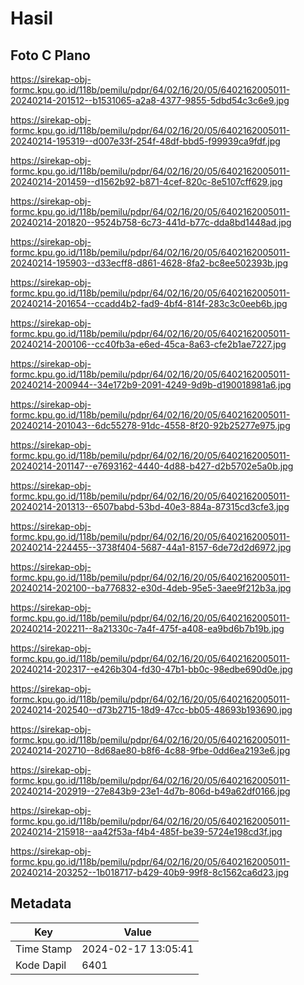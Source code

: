 # Hasil

## Foto C Plano

https://sirekap-obj-formc.kpu.go.id/118b/pemilu/pdpr/64/02/16/20/05/6402162005011-20240214-201512--b1531065-a2a8-4377-9855-5dbd54c3c6e9.jpg

https://sirekap-obj-formc.kpu.go.id/118b/pemilu/pdpr/64/02/16/20/05/6402162005011-20240214-195319--d007e33f-254f-48df-bbd5-f99939ca9fdf.jpg

https://sirekap-obj-formc.kpu.go.id/118b/pemilu/pdpr/64/02/16/20/05/6402162005011-20240214-201459--d1562b92-b871-4cef-820c-8e5107cff629.jpg

https://sirekap-obj-formc.kpu.go.id/118b/pemilu/pdpr/64/02/16/20/05/6402162005011-20240214-201820--9524b758-6c73-441d-b77c-dda8bd1448ad.jpg

https://sirekap-obj-formc.kpu.go.id/118b/pemilu/pdpr/64/02/16/20/05/6402162005011-20240214-195903--d33ecff8-d861-4628-8fa2-bc8ee502393b.jpg

https://sirekap-obj-formc.kpu.go.id/118b/pemilu/pdpr/64/02/16/20/05/6402162005011-20240214-201654--ccadd4b2-fad9-4bf4-814f-283c3c0eeb6b.jpg

https://sirekap-obj-formc.kpu.go.id/118b/pemilu/pdpr/64/02/16/20/05/6402162005011-20240214-200106--cc40fb3a-e6ed-45ca-8a63-cfe2b1ae7227.jpg

https://sirekap-obj-formc.kpu.go.id/118b/pemilu/pdpr/64/02/16/20/05/6402162005011-20240214-200944--34e172b9-2091-4249-9d9b-d190018981a6.jpg

https://sirekap-obj-formc.kpu.go.id/118b/pemilu/pdpr/64/02/16/20/05/6402162005011-20240214-201043--6dc55278-91dc-4558-8f20-92b25277e975.jpg

https://sirekap-obj-formc.kpu.go.id/118b/pemilu/pdpr/64/02/16/20/05/6402162005011-20240214-201147--e7693162-4440-4d88-b427-d2b5702e5a0b.jpg

https://sirekap-obj-formc.kpu.go.id/118b/pemilu/pdpr/64/02/16/20/05/6402162005011-20240214-201313--6507babd-53bd-40e3-884a-87315cd3cfe3.jpg

https://sirekap-obj-formc.kpu.go.id/118b/pemilu/pdpr/64/02/16/20/05/6402162005011-20240214-224455--3738f404-5687-44a1-8157-6de72d2d6972.jpg

https://sirekap-obj-formc.kpu.go.id/118b/pemilu/pdpr/64/02/16/20/05/6402162005011-20240214-202100--ba776832-e30d-4deb-95e5-3aee9f212b3a.jpg

https://sirekap-obj-formc.kpu.go.id/118b/pemilu/pdpr/64/02/16/20/05/6402162005011-20240214-202211--8a21330c-7a4f-475f-a408-ea9bd6b7b19b.jpg

https://sirekap-obj-formc.kpu.go.id/118b/pemilu/pdpr/64/02/16/20/05/6402162005011-20240214-202317--e426b304-fd30-47b1-bb0c-98edbe690d0e.jpg

https://sirekap-obj-formc.kpu.go.id/118b/pemilu/pdpr/64/02/16/20/05/6402162005011-20240214-202540--d73b2715-18d9-47cc-bb05-48693b193690.jpg

https://sirekap-obj-formc.kpu.go.id/118b/pemilu/pdpr/64/02/16/20/05/6402162005011-20240214-202710--8d68ae80-b8f6-4c88-9fbe-0dd6ea2193e6.jpg

https://sirekap-obj-formc.kpu.go.id/118b/pemilu/pdpr/64/02/16/20/05/6402162005011-20240214-202919--27e843b9-23e1-4d7b-806d-b49a62df0166.jpg

https://sirekap-obj-formc.kpu.go.id/118b/pemilu/pdpr/64/02/16/20/05/6402162005011-20240214-215918--aa42f53a-f4b4-485f-be39-5724e198cd3f.jpg

https://sirekap-obj-formc.kpu.go.id/118b/pemilu/pdpr/64/02/16/20/05/6402162005011-20240214-203252--1b018717-b429-40b9-99f8-8c1562ca6d23.jpg


## Metadata

| Key        | Value               |
| ---------- | ------------------- |
| Time Stamp | 2024-02-17 13:05:41 |
| Kode Dapil | 6401                |



